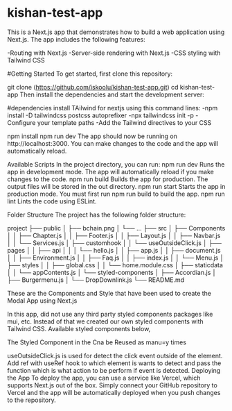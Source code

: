 # kishan-test-app
This is a Next.js app that demonstrates how to build a web application using Next.js. The app includes the following features:

-Routing with Next.js
-Server-side rendering with Next.js
-CSS styling with Tailwind CSS

#Getting Started
To get started, first clone this repository:

git clone (https://github.com/iskoolu/kishan-test-app.git)
cd kishan-test-app
Then install the dependencies and start the development server:

#dependencies
install TAilwind for nextjs using this command lines:
-npm install -D tailwindcss postcss autoprefixer
-npx tailwindcss init -p
-Configure your template paths
-Add the Tailwind directives to your CSS

npm install
npm run dev
The app should now be running on http://localhost:3000. You can make changes to the code and the app will automatically reload.

Available Scripts
In the project directory, you can run:
npm run dev
Runs the app in development mode. The app will automatically reload if you make changes to the code.
npm run build
Builds the app for production. The output files will be stored in the out directory.
npm run start
Starts the app in production mode. You must first run npm run build to build the app.
npm run lint
Lints the code using ESLint.

Folder Structure
The project has the following folder structure:

project
├── public
│   ├── bchain.png
│   └── ...
├── src
│   ├── Components
│   │   ├── Chapter.js
│   │   ├── Footer.js
│   │   ├── Layout.js
│   │   ├── Navbar.js
│   │   └── Services.js
│   ├── customhook
│   │   └── useOutsideClick.js
│   ├── pages
│   │   ├── api
│   │   │   └── hello.js
│   │   ├── app.js
│   │   ├── document.js
│   │   ├── Environment.js
│   │   ├── Faq.js
│   │   ├── index.js
│   │   └── Menu.js
│   ├── styles
│   │   ├── global.css
│   │   └── home.module.css
│   ├── staticdata
│   │   └── appContents.js
│   └── styled-components
│       ├── Accordian.js
│       ├── Burgermenu.js
│       └── DropDownlink.js
└── README.md


These are the Components and Style that have been used to create the Modal App using Next.js 

In this app, did not use any third party styled components packages like mui, etc. Instead of that we created our own styled components with Tailwind CSS. Available styled components below,

The Styled Component in the Cna be Reused as manu=y times 

useOutsideClick.js is used for detect the click event outside of the element. Add ref with useRef hook to which element is wants to detect and pass the function which is what action to be perform if event is detected.
Deploying the App
To deploy the app, you can use a service like Vercel, which supports Next.js out of the box. Simply connect your GitHub repository to Vercel and the app will be automatically deployed when you push changes to the repository.
